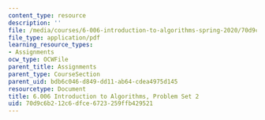 ```yaml
---
content_type: resource
description: ''
file: /media/courses/6-006-introduction-to-algorithms-spring-2020/70d9c6b212c6dfce6723259ffb429521_MIT6_006S20_ps2-questions.pdf
file_type: application/pdf
learning_resource_types:
- Assignments
ocw_type: OCWFile
parent_title: Assignments
parent_type: CourseSection
parent_uid: bdb6c046-d849-dd11-ab64-cdea4975d145
resourcetype: Document
title: 6.006 Introduction to Algorithms, Problem Set 2
uid: 70d9c6b2-12c6-dfce-6723-259ffb429521
---
```

